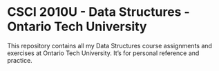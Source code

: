 # CSCI 2010U - Data Structures - Ontario Tech University

This repository contains all my Data Structures course assignments and exercises at Ontario Tech University. It’s for personal reference and practice.